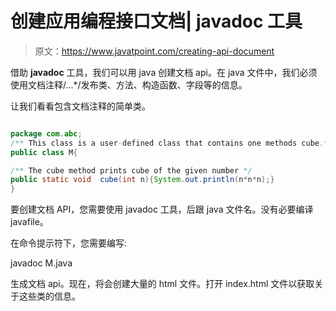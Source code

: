 # 创建应用编程接口文档| javadoc 工具

> 原文：<https://www.javatpoint.com/creating-api-document>

借助 **javadoc** 工具，我们可以用 java 创建文档 api。在 java 文件中，我们必须使用文档注释/...*/发布类、方法、构造函数、字段等的信息。

让我们看看包含文档注释的简单类。

```java

package com.abc;
/** This class is a user-defined class that contains one methods cube.*/
public class M{

/** The cube method prints cube of the given number */
public static void  cube(int n){System.out.println(n*n*n);}
}

```

要创建文档 API，您需要使用 javadoc 工具，后跟 java 文件名。没有必要编译 javafile。

在命令提示符下，您需要编写:

javadoc M.java

生成文档 api。现在，将会创建大量的 html 文件。打开 index.html 文件以获取关于这些类的信息。